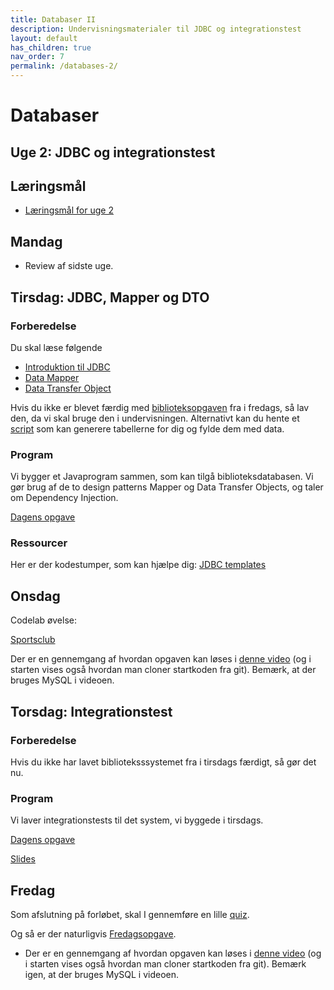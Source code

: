 ```yaml
---
title: Databaser II
description: Undervisningsmaterialer til JDBC og integrationstest
layout: default
has_children: true
nav_order: 7
permalink: /databases-2/
---
```



# Databaser

## Uge 2: JDBC og integrationstest

## Læringsmål

- [Læringsmål for uge 2](./laeringsmaal.md#uge-2-java-jdbc-og-integrationstest)

## Mandag

- Review af sidste uge.

## Tirsdag: JDBC, Mapper og DTO

### Forberedelse

Du skal læse følgende

- [Introduktion til JDBC](https://www.geeksforgeeks.org/introduction-to-jdbc/)
- [Data Mapper](https://martinfowler.com/eaaCatalog/dataMapper.html)
- [Data Transfer Object](https://martinfowler.com/eaaCatalog/dataTransferObject.html)

Hvis du ikke er blevet færdig med [biblioteksopgaven](../databases_1/exercises/exercise_bibliotek.md) fra i fredags, så lav den, da vi skal bruge den i undervisningen. Alternativt kan du hente et [script](../databases_1/exercises/solutions_bibliotek_create_db.sql) som kan generere tabellerne for dig og fylde dem med data.

### Program

Vi bygger et Javaprogram sammen, som kan tilgå biblioteksdatabasen. Vi gør brug af de to design patterns Mapper og Data Transfer Objects, og taler om Dependency Injection.

[Dagens opgave](./exercises/Library.md)

### Ressourcer

Her er der kodestumper, som kan hjælpe dig: [JDBC templates](../toolbox/database/jdbc_templates.md)

## Onsdag

Codelab øvelse:

[Sportsclub](https://github.com/dat2Cph/dat2-sportsclub)

Der er en gennemgang af hvordan opgaven kan løses i [denne video](https://cphbusiness.cloud.panopto.eu/Panopto/Pages/Viewer.aspx?id=1d2e2b6c-6a04-4be4-b645-ae54014e2f79) (og i starten vises også hvordan man cloner startkoden fra git). Bemærk, at der bruges MySQL i videoen.

## Torsdag: Integrationstest

### Forberedelse

Hvis du ikke har lavet biblioteksssystemet fra i tirsdags færdigt, så gør det nu.

### Program

Vi laver integrationstests til det system, vi byggede i tirsdags.

[Dagens opgave](./exercises/Library_integrationstest.md)

[Slides](./docs/Integrationstest.pdf)

## Fredag

Som afslutning på forløbet, skal I gennemføre en lille [quiz](https://cphbusiness.mrooms.net/mod/quiz/view.php?id=779872&forceview=1).

Og så er der naturligvis [Fredagsopgave](https://github.com/dat2Cph/dat2-sportsclub/tree/integrationtest).

- Der er en gennemgang af hvordan opgaven kan løses i [denne video](https://cphbusiness.cloud.panopto.eu/Panopto/Pages/Viewer.aspx?id=940330d7-5824-4a97-9ea8-ae550008a069) (og i starten vises også hvordan man cloner startkoden fra git). Bemærk igen, at der bruges MySQL i videoen.

